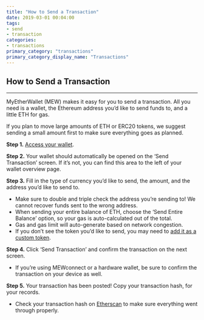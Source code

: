 ```yaml
---
title: "How to Send a Transaction"
date: 2019-03-01 00:04:00
tags:
- send
- transaction
categories:
- transactions
primary_category: "transactions"
primary_category_display_name: "Transactions"
---
```


## How to Send a Transaction
***

MyEtherWallet (MEW) makes it easy for you to send a transaction. All you need is a wallet, the Ethereum address you’d like to send funds to, and a little ETH for gas. 

If you plan to move large amounts of ETH or ERC20 tokens, we suggest sending a small amount first to make sure everything goes as planned. 

**Step 1.** [Access your wallet](). 

**Step 2.** Your wallet should automatically be opened on the ‘Send Transaction’ screen. If it’s not, you can find this area to the left of your wallet overview page.

**Step 3.** Fill in the type of currency you’d like to send, the amount, and the address you’d like to send to. 
* Make sure to double and triple check the address you’re sending to! We cannot recover funds sent to the wrong address.
* When sending your entire balance of ETH, choose the ‘Send Entire Balance’ option, so your gas is auto-calculated out of the total. 
* Gas and gas limit will auto-generate based on network congestion.
* If you don’t see the token you’d like to send, you may need to [add it as a custom token]().

**Step 4.** Click ‘Send Transaction’ and confirm the transaction on the next screen.
* If you’re using MEWconnect or a hardware wallet, be sure to confirm the transaction on your device as well.

**Step 5.** Your transaction has been posted! Copy your transaction hash, for your records. 
* Check your transaction hash on [Etherscan](https://etherscan.io) to make sure everything went through properly. 